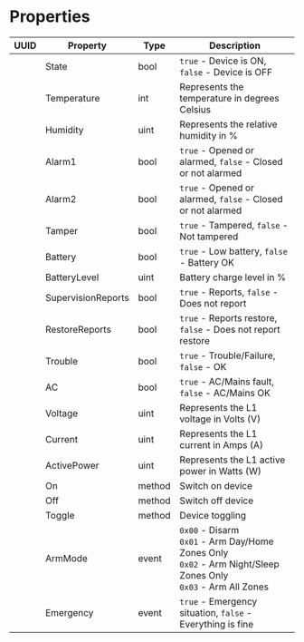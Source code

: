 # Properties

| UUID | Property           | Type   | Description                                            |
|------|--------------------|--------|--------------------------------------------------------|
|      | State              | bool   | `true` - Device is ON, `false` - Device is OFF |
|      | Temperature        | int    | Represents the temperature in degrees Celsius |
|      | Humidity           | uint   | Represents the relative humidity in % |
|      | Alarm1             | bool   | `true` - Opened or alarmed, `false` - Closed or not alarmed         |
|      | Alarm2             | bool   | `true` - Opened or alarmed, `false` - Closed or not alarmed |
|      | Tamper             | bool   | `true` - Tampered, `false` - Not tampered |
|      | Battery            | bool   | `true` - Low battery, `false` - Battery OK |
|      | BatteryLevel       | uint   | Battery charge level in % |
|      | SupervisionReports | bool   | `true` - Reports, `false` - Does not report |
|      | RestoreReports     | bool   | `true` - Reports restore, `false` - Does not report restore |
|      | Trouble            | bool   | `true` - Trouble/Failure, `false` - OK |
|      | AC                 | bool   | `true` - AC/Mains fault, `false` - AC/Mains OK |
|      | Voltage            | uint   | Represents the L1 voltage in Volts (V) |
|      | Current            | uint   | Represents the L1 current in Amps (A) |
|      | ActivePower        | uint   | Represents the L1 active power in Watts (W) |
|      | On                 | method | Switch on device |
|      | Off                | method | Switch off device |
|      | Toggle             | method | Device toggling |
|      | ArmMode            | event  | `0x00` - Disarm<br>`0x01` - Arm Day/Home Zones Only<br>`0x02` - Arm Night/Sleep Zones Only<br>`0x03` - Arm All Zones |
|      | Emergency          | event  | `true` - Emergency situation, `false` - Everything is fine |
